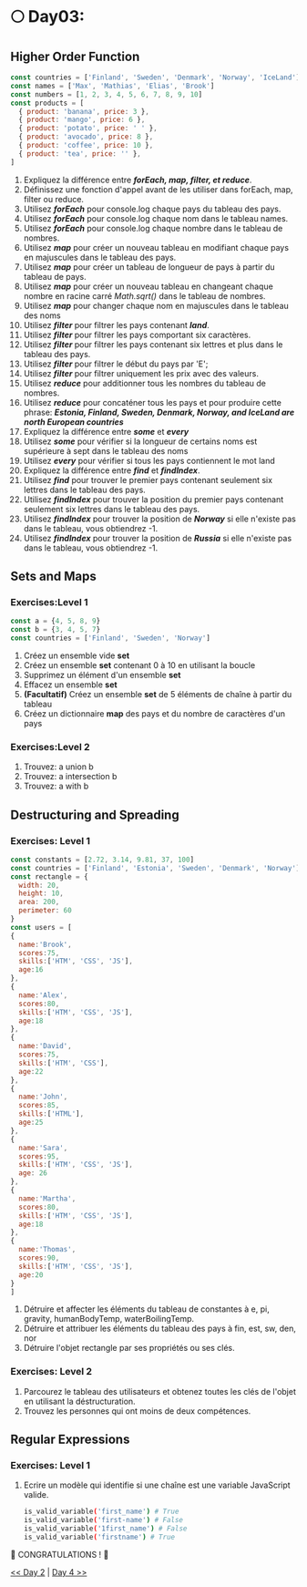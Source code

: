 # 🌕 Day03:

## Higher Order Function


```js
const countries = ['Finland', 'Sweden', 'Denmark', 'Norway', 'IceLand']
const names = ['Max', 'Mathias', 'Elias', 'Brook']
const numbers = [1, 2, 3, 4, 5, 6, 7, 8, 9, 10]
const products = [
  { product: 'banana', price: 3 },
  { product: 'mango', price: 6 },
  { product: 'potato', price: ' ' },
  { product: 'avocado', price: 8 },
  { product: 'coffee', price: 10 },
  { product: 'tea', price: '' },
]
```

1. Expliquez la différence entre **_forEach, map, filter, et reduce_**.
2. Définissez une fonction d'appel avant de les utiliser dans forEach, map, filter ou reduce.
3. Utilisez **_forEach_** pour console.log chaque pays du tableau des pays.
4. Utilisez **_forEach_** pour console.log chaque nom dans le tableau names.
5. Utilisez **_forEach_** pour console.log chaque nombre dans le tableau de nombres.
6. Utilisez **_map_** pour créer un nouveau tableau en modifiant chaque pays en majuscules dans le tableau des pays.
7. Utilisez **_map_** pour créer un tableau de longueur de pays à partir du tableau de pays.
8. Utilisez **_map_**  pour créer un nouveau tableau en changeant chaque nombre en racine carré _Math.sqrt()_ dans le tableau de nombres.
9. Utilisez **_map_** pour changer chaque nom en majuscules dans le tableau des noms
10. Utilisez **_filter_** pour filtrer les pays contenant **_land_**.
11. Utilisez **_filter_** pour filtrer les pays comportant six caractères.
12. Utilisez **_filter_** pour filtrer les pays contenant six lettres et plus dans le tableau des pays.
13. Utilisez **_filter_** pour filtrer le début du pays par 'E';
14. Utilisez **_filter_** pour filtrer uniquement les prix avec des valeurs.
15. Utilisez **_reduce_** pour additionner tous les nombres du tableau de nombres.
16. Utilisez **_reduce_** pour concaténer tous les pays et pour produire cette phrase: **_Estonia, Finland, Sweden, Denmark, Norway, and IceLand are north European countries_**
17. Expliquez la différence entre **_some_** et **_every_**
18. Utilisez **_some_** pour vérifier si la longueur de certains noms est supérieure à sept dans le tableau des noms
19. Utilisez **_every_**  pour vérifier si tous les pays contiennent le mot land
20. Expliquez la différence entre **_find_** et **_findIndex_**.
21. Utilisez **_find_** pour trouver le premier pays contenant seulement six lettres dans le tableau des pays.
22. Utilisez **_findIndex_** pour trouver la position du premier pays contenant seulement six lettres dans le tableau des pays.
23. Utilisez **_findIndex_** pour trouver la position de **_Norway_** si elle n'existe pas dans le tableau, vous obtiendrez -1.
24. Utilisez **_findIndex_** pour trouver la position de **_Russia_** si elle n'existe pas dans le tableau, vous obtiendrez -1.

## Sets and Maps

### Exercises:Level 1

```js
const a = {4, 5, 8, 9}
const b = {3, 4, 5, 7}
const countries = ['Finland', 'Sweden', 'Norway']
```

1. Créez un ensemble vide **set**
2. Créez un ensemble **set** contenant 0 à 10 en utilisant la boucle
3. Supprimez un élément d'un ensemble **set**
4. Effacez un ensemble **set**
5. **(Facultatif)** Créez un ensemble **set** de 5 éléments de chaîne à partir du tableau
6. Créez un dictionnaire **map** des pays et du nombre de caractères d'un pays 

### Exercises:Level 2

1. Trouvez: a union b
2. Trouvez: a intersection b
3. Trouvez: a with b

## Destructuring and Spreading

### Exercises: Level 1

```js
const constants = [2.72, 3.14, 9.81, 37, 100]
const countries = ['Finland', 'Estonia', 'Sweden', 'Denmark', 'Norway']
const rectangle = {
  width: 20,
  height: 10,
  area: 200,
  perimeter: 60
}
const users = [
{
  name:'Brook',
  scores:75,
  skills:['HTM', 'CSS', 'JS'],
  age:16
},
{
  name:'Alex',
  scores:80,
  skills:['HTM', 'CSS', 'JS'],
  age:18
},
{
  name:'David',
  scores:75,
  skills:['HTM', 'CSS'],
  age:22
},
{
  name:'John',
  scores:85,
  skills:['HTML'],
  age:25
},
{
  name:'Sara',
  scores:95,
  skills:['HTM', 'CSS', 'JS'],
  age: 26
},
{
  name:'Martha',
  scores:80,
  skills:['HTM', 'CSS', 'JS'],
  age:18
},
{
  name:'Thomas',
  scores:90,
  skills:['HTM', 'CSS', 'JS'],
  age:20
}
]
```

1. Détruire et affecter les éléments du tableau de constantes à e, pi, gravity, humanBodyTemp, waterBoilingTemp.
2. Détruire et attribuer les éléments du tableau des pays à fin, est, sw, den, nor
3. Détruire l'objet rectangle par ses propriétés ou ses clés. 

### Exercises: Level 2

1. Parcourez le tableau des utilisateurs et obtenez toutes les clés de l'objet en utilisant la déstructuration.
2. Trouvez les personnes qui ont moins de deux compétences.

## Regular Expressions

### Exercises: Level 1

1. Ecrire un modèle qui identifie si une chaîne est une variable JavaScript valide.

    ```sh
    is_valid_variable('first_name') # True
    is_valid_variable('first-name') # False
    is_valid_variable('1first_name') # False
    is_valid_variable('firstname') # True
    ```

🎉 CONGRATULATIONS ! 🎉

[<< Day 2](../day_02/day_02.md) | [Day 4 >>](../day_04/day_04.md)